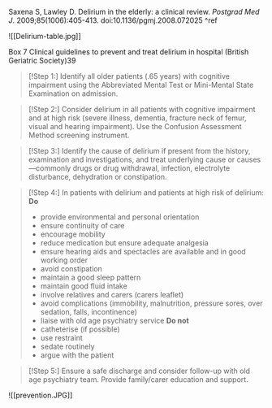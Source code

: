 Saxena S, Lawley D. Delirium in the elderly: a clinical review. _Postgrad Med J_. 2009;85(1006):405-413. doi:10.1136/pgmj.2008.072025 ^ref

![[Delirium-table.jpg]]

Box 7 Clinical guidelines to prevent and treat delirium in hospital (British Geriatric Society)39 

> [!Step 1:]
> Identify all older patients (.65 years) with cognitive impairment using the Abbreviated Mental Test or Mini-Mental State Examination on admission. 

> [!Step 2:] 
> Consider delirium in all patients with cognitive impairment and at high risk (severe illness, dementia, fracture neck of femur, visual and hearing impairment). Use the Confusion Assessment Method screening instrument. 

>[!Step 3:]
> Identify the cause of delirium if present from the history, examination and investigations, and treat underlying cause or causes—commonly drugs or drug withdrawal, infection, electrolyte disturbance, dehydration or constipation. 

> [!Step 4:]
> In patients with delirium and patients at high risk of delirium: 
> **Do** 
> 	- provide environmental and personal orientation 
> 	- ensure continuity of care 
> 	- encourage mobility 
> 	- reduce medication but ensure adequate analgesia 
> 	- ensure hearing aids and spectacles are available and in good working order 
> 	- avoid constipation 
> 	- maintain a good sleep pattern 
> 	- maintain good fluid intake 
> 	- involve relatives and carers (carers leaflet) 
> 	- avoid complications (immobility, malnutrition, pressure sores, over sedation, falls, incontinence) 
> 	- liaise with old age psychiatry service 
> **Do not**
> 	- catheterise (if possible) 
> 	- use restraint 
> 	- sedate routinely 
> 	- argue with the patient 

> [!Step 5:] 
> Ensure a safe discharge and consider follow-up with old age psychiatry team. Provide family/carer education and support.

![[prevention.JPG]]